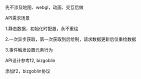 先不涉及地图、webgl，动画、交互后做



API需求场景

1.静态数据，初始化时配置，永不重绘

2.一次异步获取，第一次获取到后绘制，请求数据更新后仅重绘数据

3.事件触发设置元素行为



API设计参考f2, bizgoblin

添加f2，bizgoblin协议
